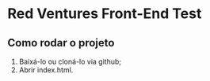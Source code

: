 # Red Ventures Front-End Test

## Como rodar o projeto
1. Baixá-lo ou cloná-lo via github;
2. Abrir index.html.

